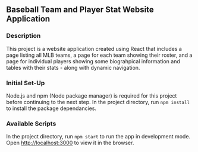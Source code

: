## Baseball Team and Player Stat Website Application

### Description

This project is a website application created using React that includes a page listing 
all MLB teams, a page for each team showing their roster, and a page for individual players
showing some biograhpical information and tables with their stats - along with dynamic navigation. 

### Initial Set-Up

Node.js and npm (Node package manager) is required for this project before continuing to the next step.
In the project directory, run `npm install` to install the package dependancies.

### Available Scripts

In the project directory, run `npm start` to run the app in development mode.\
Open [http://localhost:3000](http://localhost:3000) to view it in the browser.
